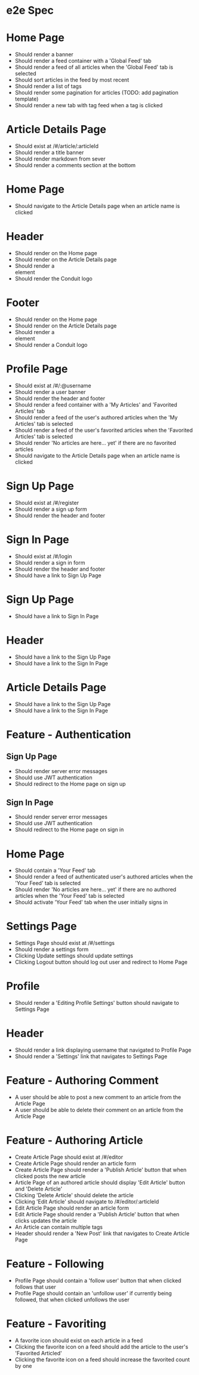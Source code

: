 # e2e Spec

# Home Page
- Should render a banner
- Should render a feed container with a 'Global Feed' tab
- Should render a feed of all articles when the 'Global Feed' tab is selected
- Should sort articles in the feed by most recent
- Should render a list of tags
- Should render some pagination for articles (TODO: add pagination template)
- Should render a new tab with tag feed when a tag is clicked

# Article Details Page
- Should exist at /#/article/:articleId
- Should render a title banner 
- Should render markdown from sever
- Should render a comments section at the bottom

# Home Page
- Should navigate to the Article Details page when an article name is clicked

# Header
- Should render on the Home page
- Should render on the Article Details page
- Should render a <nav> element
- Should render the Conduit logo

# Footer
- Should render on the Home page
- Should render on the Article Details page
- Should render a <footer> element
- Should render a Conduit logo

# Profile Page
- Should exist at /#/:@username
- Should render a user banner
- Should render the header and footer
- Should render a feed container with a 'My Articles' and 'Favorited Articles' tab
- Should render a feed of the user's authored articles when the 'My Articles' tab is selected
- Should render a feed of the user's favorited articles when the 'Favorited Articles' tab is selected
- Should render 'No articles are here... yet' if there are no favorited articles
- Should navigate to the Article Details page when an article name is clicked

# Sign Up Page
- Should exist at /#/register
- Should render a sign up form
- Should render the header and footer

# Sign In Page
- Should exist at /#/login
- Should render a sign in form
- Should render the header and footer
- Should have a link to Sign Up Page

# Sign Up Page
- Should have a link to Sign In Page

# Header
- Should have a link to the Sign Up Page
- Should have a link to the Sign In Page

# Article Details Page
- Should have a link to the Sign Up Page
- Should have a link to the Sign In Page

# Feature - Authentication

## Sign Up Page
- Should render server error messages
- Should use JWT authentication
- Should redirect to the Home page on sign up

## Sign In Page
- Should render server error messages
- Should use JWT authentication
- Should redirect to the Home page on sign in

<!-- The user is authentiated from here on out  -->
<!-- These are features on previously built pages that need to be added because of authentication -->
# Home Page
- Should contain a 'Your Feed' tab
- Should render a feed of authenticated user's authored articles when the 'Your Feed' tab is selected
- Should render 'No articles are here... yet' if there are no authored articles when the 'Your Feed' tab is selected
- Should activate 'Your Feed' tab when the user initially signs in

# Settings Page
- Settings Page should exist at /#/settings
- Should render a settings form
- Clicking Update settings should update settings
- Clicking Logout button should log out user and redirect to Home Page

# Profile
- Should render a 'Editing Profile Settings' button should navigate to Settings Page

# Header
- Should render a link displaying username that navigated to Profile Page
- Should render a 'Settings' link that navigates to Settings Page


<!-- These modules can be done in parallel -->
# Feature - Authoring Comment
- A user should be able to post a new comment to an article from the Article Page
- A user should be able to delete their comment on an article from the Article Page

# Feature - Authoring Article
- Create Article Page should exist at /#/editor
- Create Article Page should render an article form
- Create Article Page should render a 'Publish Article' button that when clicked posts the new article
- Article Page of an authored article should display 'Edit Article' button and 'Delete Article'
- Clicking 'Delete Article' should delete the article
- Clicking 'Edit Article' should navigate to /#/editor/:articleId
- Edit Article Page should render an article form
- Edit Article Page should render a 'Publish Article' button that when clicks updates the article
- An Article can contain multiple tags
- Header should render a 'New Post' link that navigates to Create Article Page

# Feature - Following
- Profile Page should contain a 'follow user' button that when clicked follows that user
- Profile Page should contain an 'unfollow user' if currently being followed, that when clicked unfollows the user
<!-- Maybe add Followers and Following tabs on Profile Page -->

# Feature - Favoriting
- A favorite icon should exist on each article in a feed
- Clicking the favorite icon on a feed should add the article to the user's 'Favorited Articled'
- Clicking the favorite icon on a feed should increase the favorited count by one






